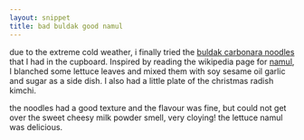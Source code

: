 ```yaml
---
layout: snippet
title: bad buldak good namul
---
```


due to the extreme cold weather, i finally tried the [buldak carbonara noodles](https://starrymart.co.uk/samyang-buldak-hot-chicken-flavour-ramen-creamy-carbonara-140g-pack-of-5.html) that I had in the cupboard. Inspired by reading the wikipedia page for [namul](https://en.wikipedia.org/wiki/Namul), I blanched some lettuce leaves and mixed them with soy sesame oil garlic and sugar as a side dish. I also had a little plate of the christmas radish kimchi.

the noodles had a good texture and the flavour was fine, but could not get over the sweet cheesy milk powder smell, very cloying! the lettuce namul was delicious.
